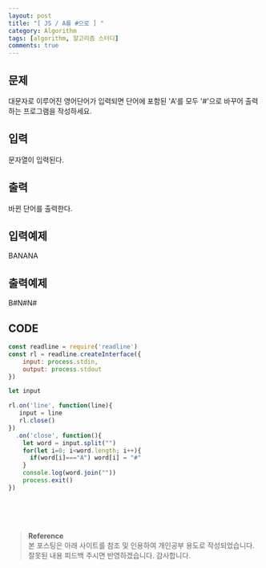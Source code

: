 ```yaml
---
layout: post
title: "[ JS / A를 #으로 ] "
category: Algorithm
tags: [algorithm, 알고리즘 스터디]
comments: true
---
```


## 문제
대문자로 이루어진 영어단어가 입력되면 단어에 포함된 'A'를 모두 '#'으로 바꾸어 출력하는 프로그램을 작성하세요.

## 입력
문자열이 입력된다.

## 출력
바뀐 단어를 출력한다.

## 입력예제
BANANA

## 출력예제
B#N#N#

## CODE
```javascript
const readline = require('readline')
const rl = readline.createInterface({
    input: process.stdin,
    output: process.stdout
})

let input

rl.on('line', function(line){
   input = line
   rl.close()
})
  .on('close', function(){
    let word = input.split("")
    for(let i=0; i<word.length; i++){
      if(word[i]==="A") word[i] = "#"
    }
    console.log(word.join(""))
    process.exit()
})
```

<br>
<br>
<br>

>**Reference**   
본 포스팅은 아래 사이트를 참조 및 인용하여 개인공부 용도로 작성되었습니다.   
잘못된 내용 피드백 주시면 반영하겠습니다. 감사합니다.   
[]()